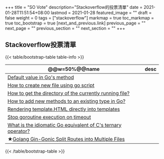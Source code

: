+++
title = "SO Vote"
description="Stackoverflow的投票清單"
date = 2021-01-28T11:51:54+08:00
lastmod = 2021-01-28
featured_image = ""
draft = false
weight = 0
tags = ["stackoverflow"]
markmap = true
toc_markmap = true
toc_bootstrap = true
[next_and_previous.link]
previous_page = ""
next_page = ""
previous_section = ""
next_section = ""
+++


## Stackoverflow投票清單

{{< table/bootstrap-table table-info >}}

| @@w=50%@@name | desc |
| ---- | ---- |
| [Default value in Go's method]
| [How to create new file using go script]
[How to get the directory of the currently running file?] |
[How to add new methods to an existing type in Go?] |
[Rendering template.HTML directly into templates] |
[Stop goroutine execution on timeout] |
[What is the idiomatic Go equivalent of C's ternary operator?] |
★[Golang Gin-Gonic Split Routes into Multiple Files] |

[Default value in Go's method]: https://stackoverflow.com/a/23650312/
[How to create new file using go script]: https://stackoverflow.com/a/46749116/
[How to get the directory of the currently running file?]: https://stackoverflow.com/a/53913521/
[How to convert interface{} to string?]: https://stackoverflow.com/a/27158543/
[How to add new methods to an existing type in Go?]: https://stackoverflow.com/a/28800807/
[Rendering template.HTML directly into templates]: https://stackoverflow.com/a/21435808/
[Stop goroutine execution on timeout]: https://stackoverflow.com/a/50579561/
[What is the idiomatic Go equivalent of C's ternary operator?]: https://stackoverflow.com/a/34636594/
[Golang Gin-Gonic Split Routes into Multiple Files]: https://stackoverflow.com/q/42967235/
[How do I list the public methods of a package in golang]: https://stackoverflow.com/q/41629293/


{{< /table/bootstrap-table >}}


[golang使用webAssembly的方式]: https://zhuanlan.zhihu.com/p/64873683
[github.com/anymost/Go-WebAssembly]: https://github.com/anymost/Go-WebAssembly
